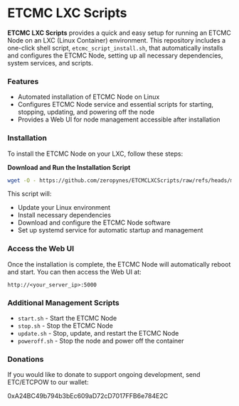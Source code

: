 # ETCMC LXC Scripts

**ETCMC LXC Scripts** provides a quick and easy setup for running an ETCMC Node on an LXC (Linux Container) environment. This repository includes a one-click shell script, `etcmc_script_install.sh`, that automatically installs and configures the ETCMC Node, setting up all necessary dependencies, system services, and scripts.

### Features

- Automated installation of ETCMC Node on Linux
- Configures ETCMC Node service and essential scripts for starting, stopping, updating, and powering off the node
- Provides a Web UI for node management accessible after installation

### Installation

To install the ETCMC Node on your LXC, follow these steps:

**Download and Run the Installation Script**
   ```sh
   wget -O - https://github.com/zeropynes/ETCMCLXCScripts/raw/refs/heads/main/etcmc_lxc_script_install.sh | sh
   ```


This script will:
- Update your Linux environment
- Install necessary dependencies
- Download and configure the ETCMC Node software
- Set up systemd service for automatic startup and management

### Access the Web UI

Once the installation is complete, the ETCMC Node will automatically reboot and start. You can then access the Web UI at:
```
http://<your_server_ip>:5000
```

### Additional Management Scripts

- `start.sh` - Start the ETCMC Node
- `stop.sh` - Stop the ETCMC Node
- `update.sh` - Stop, update, and restart the ETCMC Node
- `poweroff.sh` - Stop the node and power off the container

### Donations

If you would like to donate to support ongoing development, send ETC/ETCPOW to our wallet:

0xA24BC49b794b3bEc609aD72cD7017FFB6e784E2C